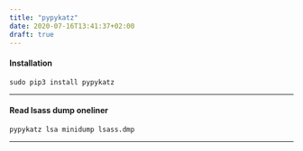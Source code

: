 ```yaml
---
title: "pypykatz"
date: 2020-07-16T13:41:37+02:00
draft: true
---
```

#### Installation
```
sudo pip3 install pypykatz
```
***


#### Read lsass dump oneliner
```
pypykatz lsa minidump lsass.dmp
```
***
